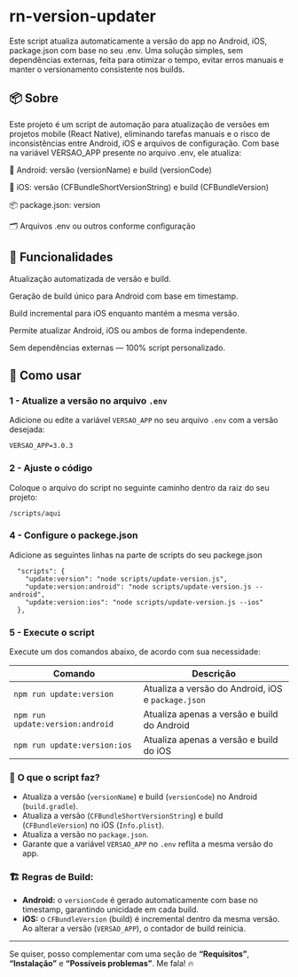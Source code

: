# rn-version-updater
Este script atualiza automaticamente a versão do app no Android, iOS, package.json com base no seu .env. Uma solução simples, sem dependências externas, feita para otimizar o tempo, evitar erros manuais e manter o versionamento consistente nos builds.


## 📦 Sobre
Este projeto é um script de automação para atualização de versões em projetos mobile (React Native), eliminando tarefas manuais e o risco de inconsistências entre Android, iOS e arquivos de configuração. Com base na variável VERSAO_APP presente no arquivo .env, ele atualiza:

📱 Android: versão (versionName) e build (versionCode)

🍎 iOS: versão (CFBundleShortVersionString) e build (CFBundleVersion)

📦 package.json: version

🗂️ Arquivos .env ou outros conforme configuração

## 🚀 Funcionalidades

Atualização automatizada de versão e build.

Geração de build único para Android com base em timestamp.

Build incremental para iOS enquanto mantém a mesma versão.

Permite atualizar Android, iOS ou ambos de forma independente.

Sem dependências externas — 100% script personalizado.


## 🚀 Como usar

### 1 - **Atualize a versão no arquivo `.env`**

Adicione ou edite a variável `VERSAO_APP` no seu arquivo `.env` com a versão desejada:

```env
VERSAO_APP=3.0.3
```

### 2 - **Ajuste o código**

Coloque o arquivo do script no seguinte caminho dentro da raiz do seu projeto:


```
/scripts/aqui
```

### 4 - **Configure o packege.json**

Adicione as seguintes linhas na parte de scripts do seu packege.json

```
  "scripts": {
    "update:version": "node scripts/update-version.js",
    "update:version:android": "node scripts/update-version.js --android",
    "update:version:ios": "node scripts/update-version.js --ios"
  },
```

### 5 - **Execute o script**

Execute um dos comandos abaixo, de acordo com sua necessidade:

| Comando                          | Descrição                                          |
| -------------------------------- | -------------------------------------------------- |
| `npm run update:version`         | Atualiza a versão do Android, iOS e `package.json` |
| `npm run update:version:android` | Atualiza apenas a versão e build do Android        |
| `npm run update:version:ios`     | Atualiza apenas a versão e build do iOS            |

### 🔧 **O que o script faz?**

* Atualiza a versão (`versionName`) e build (`versionCode`) no Android (`build.gradle`).
* Atualiza a versão (`CFBundleShortVersionString`) e build (`CFBundleVersion`) no iOS (`Info.plist`).
* Atualiza a versão no `package.json`.
* Garante que a variável `VERSAO_APP` no `.env` reflita a mesma versão do app.

### 🏗️ **Regras de Build:**

* **Android:** o `versionCode` é gerado automaticamente com base no timestamp, garantindo unicidade em cada build.
* **iOS:** o `CFBundleVersion` (build) é incremental dentro da mesma versão. Ao alterar a versão (`VERSAO_APP`), o contador de build reinicia.

---

Se quiser, posso complementar com uma seção de **“Requisitos”**, **“Instalação”** e **“Possíveis problemas”**. Me fala! 🔥
